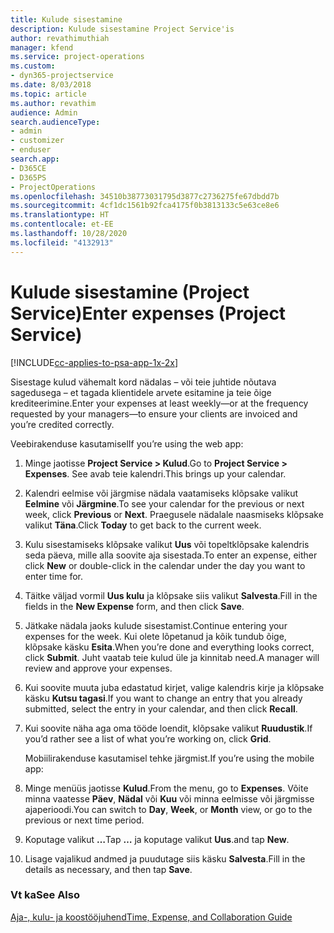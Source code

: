 ```yaml
---
title: Kulude sisestamine
description: Kulude sisestamine Project Service'is
author: revathimuthiah
manager: kfend
ms.service: project-operations
ms.custom:
- dyn365-projectservice
ms.date: 8/03/2018
ms.topic: article
ms.author: revathim
audience: Admin
search.audienceType:
- admin
- customizer
- enduser
search.app:
- D365CE
- D365PS
- ProjectOperations
ms.openlocfilehash: 34510b38773031795d3877c2736275fe67dbdd7b
ms.sourcegitcommit: 4cf1dc1561b92fca4175f0b3813133c5e63ce8e6
ms.translationtype: HT
ms.contentlocale: et-EE
ms.lasthandoff: 10/28/2020
ms.locfileid: "4132913"
---
```

# <a name="enter-expenses-project-service"></a><span data-ttu-id="db3b7-103">Kulude sisestamine (Project Service)</span><span class="sxs-lookup"><span data-stu-id="db3b7-103">Enter expenses (Project Service)</span></span>

[!INCLUDE[cc-applies-to-psa-app-1x-2x](../includes/cc-applies-to-psa-app-1x-2x.md)]

<span data-ttu-id="db3b7-104">Sisestage kulud vähemalt kord nädalas – või teie juhtide nõutava sagedusega – et tagada klientidele arvete esitamine ja teie õige krediteerimine.</span><span class="sxs-lookup"><span data-stu-id="db3b7-104">Enter your expenses at least weekly—or at the frequency requested by your managers—to ensure your clients are invoiced and you’re credited correctly.</span></span>  
  
 <span data-ttu-id="db3b7-105">Veebirakenduse kasutamisel</span><span class="sxs-lookup"><span data-stu-id="db3b7-105">If you’re using the web app:</span></span>  
  
1. <span data-ttu-id="db3b7-106">Minge jaotisse **Project Service > Kulud**.</span><span class="sxs-lookup"><span data-stu-id="db3b7-106">Go to **Project Service > Expenses**.</span></span> <span data-ttu-id="db3b7-107">See avab teie kalendri.</span><span class="sxs-lookup"><span data-stu-id="db3b7-107">This brings up your calendar.</span></span>  
  
2. <span data-ttu-id="db3b7-108">Kalendri eelmise või järgmise nädala vaatamiseks klõpsake valikut **Eelmine** või **Järgmine**.</span><span class="sxs-lookup"><span data-stu-id="db3b7-108">To see your calendar for the previous or next week, click **Previous** or **Next**.</span></span> <span data-ttu-id="db3b7-109">Praegusele nädalale naasmiseks klõpsake valikut **Täna**.</span><span class="sxs-lookup"><span data-stu-id="db3b7-109">Click **Today** to get back to the current week.</span></span>  
  
3. <span data-ttu-id="db3b7-110">Kulu sisestamiseks klõpsake valikut **Uus** või topeltklõpsake kalendris seda päeva, mille alla soovite aja sisestada.</span><span class="sxs-lookup"><span data-stu-id="db3b7-110">To enter an expense, either click **New** or double-click in the calendar under the day you want to enter time for.</span></span>  
  
4. <span data-ttu-id="db3b7-111">Täitke väljad vormil **Uus kulu** ja klõpsake siis valikut **Salvesta**.</span><span class="sxs-lookup"><span data-stu-id="db3b7-111">Fill in the fields in the **New Expense** form, and then click **Save**.</span></span>  
  
5. <span data-ttu-id="db3b7-112">Jätkake nädala jaoks kulude sisestamist.</span><span class="sxs-lookup"><span data-stu-id="db3b7-112">Continue entering your expenses for the week.</span></span> <span data-ttu-id="db3b7-113">Kui olete lõpetanud ja kõik tundub õige, klõpsake käsku **Esita**.</span><span class="sxs-lookup"><span data-stu-id="db3b7-113">When you’re done and everything looks correct, click **Submit**.</span></span> <span data-ttu-id="db3b7-114">Juht vaatab teie kulud üle ja kinnitab need.</span><span class="sxs-lookup"><span data-stu-id="db3b7-114">A manager will review and approve your expenses.</span></span>  
  
6. <span data-ttu-id="db3b7-115">Kui soovite muuta juba edastatud kirjet, valige kalendris kirje ja klõpsake käsku **Kutsu tagasi**.</span><span class="sxs-lookup"><span data-stu-id="db3b7-115">If you want to change an entry that you already submitted, select the entry in your calendar, and then click **Recall**.</span></span>  
  
7. <span data-ttu-id="db3b7-116">Kui soovite näha aga oma tööde loendit, klõpsake valikut **Ruudustik**.</span><span class="sxs-lookup"><span data-stu-id="db3b7-116">If you’d rather see a list of what you’re working on, click **Grid**.</span></span>  
  
   <span data-ttu-id="db3b7-117">Mobiilirakenduse kasutamisel tehke järgmist.</span><span class="sxs-lookup"><span data-stu-id="db3b7-117">If you’re using the mobile app:</span></span>  
  
8. <span data-ttu-id="db3b7-118">Minge menüüs jaotisse **Kulud**.</span><span class="sxs-lookup"><span data-stu-id="db3b7-118">From the menu, go to **Expenses**.</span></span>     <span data-ttu-id="db3b7-119">Võite minna vaatesse **Päev**, **Nädal** või **Kuu** või minna eelmisse või järgmisse ajaperioodi.</span><span class="sxs-lookup"><span data-stu-id="db3b7-119">You can switch to **Day**, **Week**, or **Month** view, or go to the previous or next time period.</span></span>  
  
9. <span data-ttu-id="db3b7-120">Koputage valikut **…**</span><span class="sxs-lookup"><span data-stu-id="db3b7-120">Tap **…**</span></span> <span data-ttu-id="db3b7-121">ja koputage valikut **Uus**.</span><span class="sxs-lookup"><span data-stu-id="db3b7-121">and tap **New**.</span></span>  
  
10. <span data-ttu-id="db3b7-122">Lisage vajalikud andmed ja puudutage siis käsku **Salvesta**.</span><span class="sxs-lookup"><span data-stu-id="db3b7-122">Fill in the details as necessary, and then tap **Save**.</span></span>  
  
### <a name="see-also"></a><span data-ttu-id="db3b7-123">Vt ka</span><span class="sxs-lookup"><span data-stu-id="db3b7-123">See Also</span></span>  
 [<span data-ttu-id="db3b7-124">Aja-, kulu- ja koostööjuhend</span><span class="sxs-lookup"><span data-stu-id="db3b7-124">Time, Expense, and Collaboration Guide</span></span>](../psa/time-expense-collaboration-guide.md)

